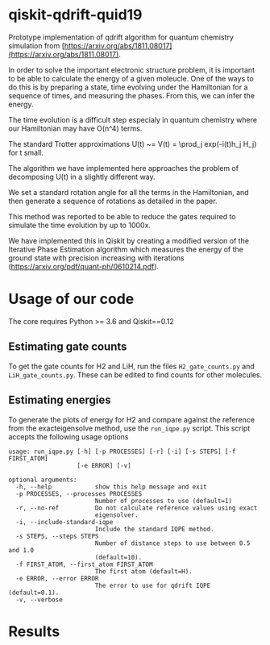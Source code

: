 # qiskit-qdrift-quid19
Prototype implementation of qdrift algorithm for quantum chemistry simulation
from [https://arxiv.org/abs/1811.08017](https://arxiv.org/abs/1811.08017).

In order to solve the important electronic structure problem, it is important to be
able to calculate the energy of a given moleucle. One of the ways to do this is
by preparing a state, time evolving under the Hamiltonian for a sequence of
times, and measuring the phases. From this, we can infer the energy.

The time evolution is a difficult step especialy in quantum chemistry where our
Hamiltonian may have O(n^4) terms.

The standard Trotter approximations U(t) ~= V(t) = \prod_j exp(-i(t)h_j H_j) for
t small.

The algorithm we have implemented here approaches the problem of decomposing
U(t) in a slightly different way.

We set a standard rotation angle for all the terms in the Hamiltonian, and then
generate a sequence of rotations as detailed in the paper.

This method was reported to be able to reduce the gates required to simulate the
time evolution by up to 1000x.
 
We have implemented this in Qiskit by creating a modified version of the Iterative Phase
Estimation algorithm which measures the energy of the ground state with
precision increasing with iterations (https://arxiv.org/pdf/quant-ph/0610214.pdf).

# Usage of our code

The core requires Python >= 3.6 and Qiskit==0.12

## Estimating gate counts
To get the gate counts for H2 and LiH, run the files `H2_gate_counts.py` and
`LiH_gate_counts.py`. These can be edited to find counts for other molecules. 

## Estimating energies

To generate the plots of energy for H2 and compare against the reference from
the exacteigensolve method, use the `run_iqpe.py` script. This script accepts the 
following usage options

```
usage: run_iqpe.py [-h] [-p PROCESSES] [-r] [-i] [-s STEPS] [-f FIRST_ATOM]
                   [-e ERROR] [-v]

optional arguments:
  -h, --help            show this help message and exit
  -p PROCESSES, --processes PROCESSES
                        Number of processes to use (default=1)
  -r, --no-ref          Do not calculate reference values using exact
                        eigensolver.
  -i, --include-standard-iqpe
                        Include the standard IQPE method.
  -s STEPS, --steps STEPS
                        Number of distance steps to use between 0.5 and 1.0
                        (default=10).
  -f FIRST_ATOM, --first_atom FIRST_ATOM
                        The first atom (default=H).
  -e ERROR, --error ERROR
                        The error to use for qdrift IQPE (default=0.1).
  -v, --verbose
```

# Results

